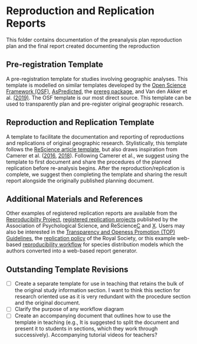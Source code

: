 # Reproduction and Replication Reports
This folder contains documentation of the preanalysis plan reproduction plan and the final report created documenting the reproduction

## Pre-registration Template
A pre-registration template for studies involving geographic analyses. This template is modelled on similar templates developed by the [Open Science Framework (OSF)](http://osf.io/x5w7h), [AsPredicted](https://osf.io/fnsb6/), the [prereg package](https://github.com/crsh/prereg), and Van den Akker et al. [(2019)](http://doi:10.31234/osf.io/hvfmr). The OSF template is our most direct source. This template can be used to transparently plan and pre-register original geographic research.

## Reproduction and Replication Template
A template to facilitate the documentation and reporting of reproductions and replications of original geographic research. Stylistically, this template follows the [ReScience article template](https://github.com/ReScience/template), but also draws inspiration from Camerer et al. ([2016](https://osf.io/pfdyw/), [2018](https://osf.io/bzm54/)). Following Camerer et al., we suggest using the template to first document and share the procedures of the planned replication before re-analysis begins. After the reproduction/replication is complete, we suggest then completing the template and sharing the result report alongside the originally published planning document.

## Additional Materials and References
Other examples of registered replication reports are available from the [Reproducibilty Project](https://osf.io/s3hfr/), [registered replication projects](https://www.psychologicalscience.org/publications/replication/ongoing-projects) published by the Association of Psychological Science, and ReScience[C](http://rescience.github.io/) and [X](http://rescience.org/x). Users may also be interested in the [Transparency and Openess Promotion (TOP) Guidelines](https://www.cos.io/initiatives/top-guidelines), the [replication policy](https://royalsocietypublishing.org/rsos/replication-studies) of the Royal Society, or this example web-based [reproducibility workflow](https://odmap.wsl.ch/) for species distribution models which the authors converted into a web-based report generator.

## Outstanding Template Revisions
- [ ] Create a separate template for use in teaching that retains the bulk of the original study information section. I want to think this section for research oriented use as it is very redundant with the procedure section and the original document.  
- [ ] Clarify the purpose of any workflow diagram
- [ ] Create an accompanying document that outlines how to use the template in teaching (e.g., It is suggested to split the document and present it to students in sections, which they work through successively). Accompanying tutorial videos for teachers?
